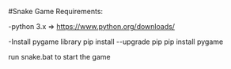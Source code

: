 #Snake Game
Requirements:

-python 3.x => https://www.python.org/downloads/

-Install pygame library
                    pip install --upgrade pip
                    pip install pygame

run snake.bat to start the game
